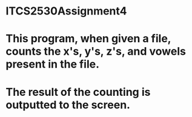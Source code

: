 # ITCS2530Assignment4
# This program, when given a file, counts the x's, y's, z's, and vowels present in the file. 
# The result of the counting is outputted to the screen. 
